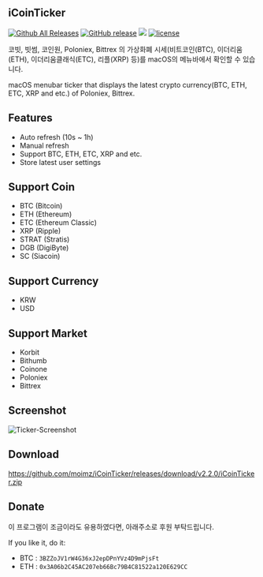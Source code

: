 ## iCoinTicker

[![Github All Releases](https://img.shields.io/github/downloads/moimz/iCoinTicker/total.svg)](https://github.com/moimz/iCoinTicker/releases)
[![GitHub release](https://img.shields.io/github/release/moimz/iCoinTicker.svg)](https://github.com/moimz/iCoinTicker/releases)
[![](https://img.shields.io/github/issues-raw/moimz/iCoinTicker.svg)](https://github.com/moimz/iCoinTicker/issues)
[![license](https://img.shields.io/github/license/moimz/iCoinTicker.svg)](https://github.com/moimz/iCoinTicker/blob/master/LICENSE.md)

코빗, 빗썸, 코인원, Poloniex, Bittrex 의 가상화폐 시세(비트코인(BTC), 이더리움(ETH), 이더리움클래식(ETC), 리플(XRP) 등)를 macOS의 메뉴바에서 확인할 수 있습니다.

macOS menubar ticker that displays the latest crypto currency(BTC, ETH, ETC, XRP and etc.) of Poloniex, Bittrex.


## Features
- Auto refresh (10s ~ 1h)
- Manual refresh
- Support BTC, ETH, ETC, XRP and etc.
- Store latest user settings


## Support Coin
- BTC (Bitcoin)
- ETH (Ethereum)
- ETC (Ethereum Classic)
- XRP (Ripple)
- STRAT (Stratis)
- DGB (DigiByte)
- SC (Siacoin)


## Support Currency
- KRW
- USD


## Support Market
- Korbit
- Bithumb
- Coinone
- Poloniex
- Bittrex


## Screenshot
![Ticker-Screenshot](https://github.com/moimz/iCoinTicker/blob/master/screenshot.png?raw=true)


## Download
https://github.com/moimz/iCoinTicker/releases/download/v2.2.0/iCoinTicker.zip


## Donate

이 프로그램이 조금이라도 유용하였다면, 아래주소로 후원 부탁드립니다.

If you like it, do it:

- BTC : `3BZZoJV1rW4G36xJ2epDPnYVz4D9mPjsFt`
- ETH : `0x3A06b2C45AC207eb66Bc79B4C81522a120E629CC`
